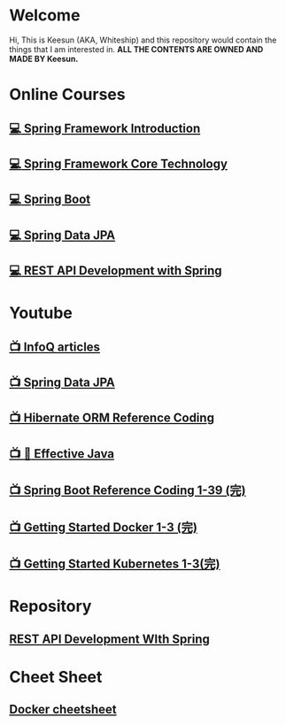 # Welcome
Hi, This is Keesun (AKA, Whiteship) and this repository would contain the things that I am interested in.
**ALL THE CONTENTS ARE OWNED AND MADE BY Keesun.**

# Online Courses
## [:computer: Spring Framework Introduction](https://www.inflearn.com/course/spring/)
## [:computer: Spring Framework Core Technology](https://www.inflearn.com/course/spring-framework_core/)
## [:computer: Spring Boot](https://www.inflearn.com/course/%EC%8A%A4%ED%94%84%EB%A7%81%EB%B6%80%ED%8A%B8/)
## [:computer: Spring Data JPA](https://www.inflearn.com/course/%EC%8A%A4%ED%94%84%EB%A7%81-%EB%8D%B0%EC%9D%B4%ED%84%B0-jpa/)
## [:computer: REST API Development with Spring](https://www.inflearn.com/course/spring_rest-api/)

# Youtube
## [:tv: InfoQ articles](infoq.md)
## [:tv: Spring Data JPA](spring-data-jpa-reference-coding.md)
## [:tv: Hibernate ORM Reference Coding](hibernate-orm-reference-coding.md)
## [:tv: :book: Effective Java](https://github.com/keesun/study/tree/master/effective-java)
## [:tv: Spring Boot Reference Coding 1-39 (完)](spring-boot-reference-coding.md)
## [:tv: Getting Started Docker 1-3 (完)](doker-getting-started.md)
## [:tv: Getting Started Kubernetes 1-3(完)](kubernetes-getting-started.md)

# Repository
## [REST API Development WIth Spring](https://github.com/keesun/study/tree/master/rest-api-with-spring)

# Cheet Sheet
## [Docker cheetsheet](docker-cmds.md)

